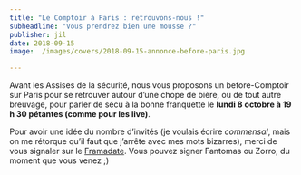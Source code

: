 ```yaml
---
title: "Le Comptoir à Paris : retrouvons-nous !"
subheadline: "Vous prendrez bien une mousse ?"
publisher: jil
date: 2018-09-15
image:  /images/covers/2018-09-15-annonce-before-paris.jpg

---
```


Avant les Assises de la sécurité, nous vous proposons un before-Comptoir sur Paris pour se retrouver autour d’une chope de bière, ou de tout autre breuvage, pour parler de sécu à la bonne franquette le **lundi 8 octobre à 19 h 30 pétantes (comme pour les live)**.

Pour avoir une idée du nombre d’invités (je voulais écrire *commensal*, mais on me rétorque qu’il faut que j’arrête avec mes mots bizarres), merci de vous signaler sur le [Framadate](https://framadate.org/7nTqq1OOApqZlZpk). Vous pouvez signer Fantomas ou Zorro, du moment que vous venez ;)

